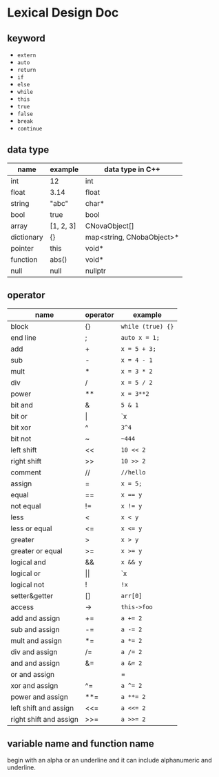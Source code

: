 # Lexical Design Doc

## keyword
+ `extern`
+ `auto`
+ `return`
+ `if`
+ `else`
+ `while`
+ `this`
+ `true`
+ `false`
+ `break`
+ `continue`

## data type
| name | example | data type in C++ |
| --- | --- | --- |
| int | 12 | int |
| float | 3.14 | float |
| string | "abc" | char* |
| bool | true | bool |
| array | [1, 2, 3] | CNovaObject[] |
| dictionary | {} | map<string, CNobaObject>* |
| pointer | this | void* |
| function | abs() | void* |
| null | null | nullptr |

## operator
| name | operator | example |
| --- | --- | --- |
| block | {} | `while (true) {}` |
| end line | ; | `auto x = 1;` |
| add | + | `x = 5 + 3;` |
| sub | - | `x = 4 - 1` |
| mult | * | `x = 3 * 2` |
| div | / | `x = 5 / 2` |
| power | ** | `x = 3**2` |
| bit and | & | `5 & 1` |
| bit or | \| | `x|y` |
| bit xor | ^ | `3^4` |
| bit not | ~ | `~444` |
| left shift | << | `10 << 2` |
| right shift | >> | `10 >> 2` |
| comment | // | `//hello` |
| assign | = | `x = 5;` |
| equal | == | `x == y` |
| not equal | != | `x != y` |
| less | < | `x < y` |
| less or equal | <= | `x <= y` |
| greater | > | `x > y` |
| greater or equal | >= | `x >= y` |
| logical and | && | `x && y` |
| logical or | \|\| | `x || y` |
| logical not | ! | `!x` |
| setter&getter | [] | `arr[0]` |
| access | -> | `this->foo` |
| add and assign | += | `a += 2` |
| sub and assign | -= | `a -= 2` |
| mult and assign | *= | `a *= 2` |
| div and assign | /= | `a /= 2` |
| and and assign | &= | `a &= 2` |
| or and assign | |= | `a |= 2` |
| xor and assign | ^= | `a ^= 2` |
| power and assign | **= | `a **= 2` |
| left shift and assign | <<= | `a <<= 2` |
| right shift and assign | >>= | `a >>= 2` |

## variable name and function name
begin with an alpha or an underline and it can include alphanumeric and underline.